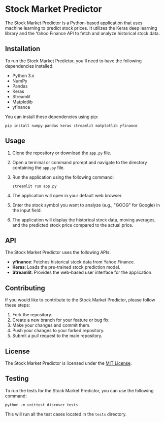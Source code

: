# Stock Market Predictor

The Stock Market Predictor is a Python-based application that uses machine learning to predict stock prices. It utilizes the Keras deep learning library and the Yahoo Finance API to fetch and analyze historical stock data.

## Installation

To run the Stock Market Predictor, you'll need to have the following dependencies installed:

- Python 3.x
- NumPy
- Pandas
- Keras
- Streamlit
- Matplotlib
- yfinance

You can install these dependencies using pip:

```
pip install numpy pandas keras streamlit matplotlib yfinance
```

## Usage

1. Clone the repository or download the `app.py` file.
2. Open a terminal or command prompt and navigate to the directory containing the `app.py` file.
3. Run the application using the following command:

   ```
   streamlit run app.py
   ```

4. The application will open in your default web browser.
5. Enter the stock symbol you want to analyze (e.g., "GOOG" for Google) in the input field.
6. The application will display the historical stock data, moving averages, and the predicted stock price compared to the actual price.

## API

The Stock Market Predictor uses the following APIs:

- **yfinance**: Fetches historical stock data from Yahoo Finance.
- **Keras**: Loads the pre-trained stock prediction model.
- **Streamlit**: Provides the web-based user interface for the application.

## Contributing

If you would like to contribute to the Stock Market Predictor, please follow these steps:

1. Fork the repository.
2. Create a new branch for your feature or bug fix.
3. Make your changes and commit them.
4. Push your changes to your forked repository.
5. Submit a pull request to the main repository.

## License

The Stock Market Predictor is licensed under the [MIT License](LICENSE).

## Testing

To run the tests for the Stock Market Predictor, you can use the following command:

```
python -m unittest discover tests
```

This will run all the test cases located in the `tests` directory.